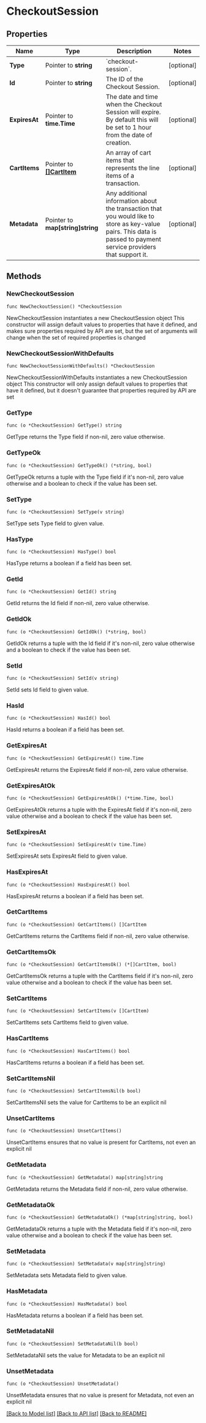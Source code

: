 # CheckoutSession

## Properties

Name | Type | Description | Notes
------------ | ------------- | ------------- | -------------
**Type** | Pointer to **string** | &#x60;checkout-session&#x60;. | [optional] 
**Id** | Pointer to **string** | The ID of the Checkout Session. | [optional] 
**ExpiresAt** | Pointer to **time.Time** | The date and time when the Checkout Session will expire. By default this will be set to 1 hour from the date of creation. | [optional] 
**CartItems** | Pointer to [**[]CartItem**](CartItem.md) | An array of cart items that represents the line items of a transaction. | [optional] 
**Metadata** | Pointer to **map[string]string** | Any additional information about the transaction that you would like to store as key-value pairs. This data is passed to payment service providers that support it. | [optional] 

## Methods

### NewCheckoutSession

`func NewCheckoutSession() *CheckoutSession`

NewCheckoutSession instantiates a new CheckoutSession object
This constructor will assign default values to properties that have it defined,
and makes sure properties required by API are set, but the set of arguments
will change when the set of required properties is changed

### NewCheckoutSessionWithDefaults

`func NewCheckoutSessionWithDefaults() *CheckoutSession`

NewCheckoutSessionWithDefaults instantiates a new CheckoutSession object
This constructor will only assign default values to properties that have it defined,
but it doesn't guarantee that properties required by API are set

### GetType

`func (o *CheckoutSession) GetType() string`

GetType returns the Type field if non-nil, zero value otherwise.

### GetTypeOk

`func (o *CheckoutSession) GetTypeOk() (*string, bool)`

GetTypeOk returns a tuple with the Type field if it's non-nil, zero value otherwise
and a boolean to check if the value has been set.

### SetType

`func (o *CheckoutSession) SetType(v string)`

SetType sets Type field to given value.

### HasType

`func (o *CheckoutSession) HasType() bool`

HasType returns a boolean if a field has been set.

### GetId

`func (o *CheckoutSession) GetId() string`

GetId returns the Id field if non-nil, zero value otherwise.

### GetIdOk

`func (o *CheckoutSession) GetIdOk() (*string, bool)`

GetIdOk returns a tuple with the Id field if it's non-nil, zero value otherwise
and a boolean to check if the value has been set.

### SetId

`func (o *CheckoutSession) SetId(v string)`

SetId sets Id field to given value.

### HasId

`func (o *CheckoutSession) HasId() bool`

HasId returns a boolean if a field has been set.

### GetExpiresAt

`func (o *CheckoutSession) GetExpiresAt() time.Time`

GetExpiresAt returns the ExpiresAt field if non-nil, zero value otherwise.

### GetExpiresAtOk

`func (o *CheckoutSession) GetExpiresAtOk() (*time.Time, bool)`

GetExpiresAtOk returns a tuple with the ExpiresAt field if it's non-nil, zero value otherwise
and a boolean to check if the value has been set.

### SetExpiresAt

`func (o *CheckoutSession) SetExpiresAt(v time.Time)`

SetExpiresAt sets ExpiresAt field to given value.

### HasExpiresAt

`func (o *CheckoutSession) HasExpiresAt() bool`

HasExpiresAt returns a boolean if a field has been set.

### GetCartItems

`func (o *CheckoutSession) GetCartItems() []CartItem`

GetCartItems returns the CartItems field if non-nil, zero value otherwise.

### GetCartItemsOk

`func (o *CheckoutSession) GetCartItemsOk() (*[]CartItem, bool)`

GetCartItemsOk returns a tuple with the CartItems field if it's non-nil, zero value otherwise
and a boolean to check if the value has been set.

### SetCartItems

`func (o *CheckoutSession) SetCartItems(v []CartItem)`

SetCartItems sets CartItems field to given value.

### HasCartItems

`func (o *CheckoutSession) HasCartItems() bool`

HasCartItems returns a boolean if a field has been set.

### SetCartItemsNil

`func (o *CheckoutSession) SetCartItemsNil(b bool)`

 SetCartItemsNil sets the value for CartItems to be an explicit nil

### UnsetCartItems
`func (o *CheckoutSession) UnsetCartItems()`

UnsetCartItems ensures that no value is present for CartItems, not even an explicit nil
### GetMetadata

`func (o *CheckoutSession) GetMetadata() map[string]string`

GetMetadata returns the Metadata field if non-nil, zero value otherwise.

### GetMetadataOk

`func (o *CheckoutSession) GetMetadataOk() (*map[string]string, bool)`

GetMetadataOk returns a tuple with the Metadata field if it's non-nil, zero value otherwise
and a boolean to check if the value has been set.

### SetMetadata

`func (o *CheckoutSession) SetMetadata(v map[string]string)`

SetMetadata sets Metadata field to given value.

### HasMetadata

`func (o *CheckoutSession) HasMetadata() bool`

HasMetadata returns a boolean if a field has been set.

### SetMetadataNil

`func (o *CheckoutSession) SetMetadataNil(b bool)`

 SetMetadataNil sets the value for Metadata to be an explicit nil

### UnsetMetadata
`func (o *CheckoutSession) UnsetMetadata()`

UnsetMetadata ensures that no value is present for Metadata, not even an explicit nil

[[Back to Model list]](../README.md#documentation-for-models) [[Back to API list]](../README.md#documentation-for-api-endpoints) [[Back to README]](../README.md)


